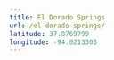 ```yaml
---
title: El Dorado Springs
url: /el-dorado-springs/
latitude: 37.8769799
longitude: -94.0213303
---
```

